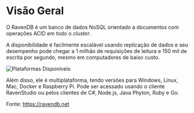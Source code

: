 # Visão Geral

O RavenDB é um banco de dados NoSQL orientado a documentos com operações ACID em todo o *cluster*.

<!-- characteristic.png -->

A disponibilidade é facilmente escalável usando replicação de dados e seu desempenho pode chegar a 1 milhão de requisições de leitura e 150 mil de escrita por segundo, mesmo em computadores de baixo custo.

![Plataformas Disponíveis](https://raw.githubusercontent.com/AndersonGarrote/PMD/master/Vis%C3%A3o%20Geral/platforms.png)

Além disso, ele é multiplataforma, tendo versões para Windows, Linux, Mac, Docker e Raspberry Pi. Pode ser acessado usando o cliente RavenStudio ou pelos clientes de C#, Node.js, Java Phyton, Ruby e Go.



Fonte: https://ravendb.net
<!--stackedit_data:
eyJoaXN0b3J5IjpbLTUyMTMyNTcyOSw3OTIxMjc2M119
-->
